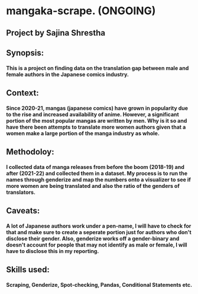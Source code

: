 # mangaka-scrape. (ONGOING)
## Project by Sajina Shrestha 

##  Synopsis: 
#### This is a project on finding data on the translation gap between male and female authors in the Japanese comics industry.

## Context: 
#### Since 2020-21, mangas (japanese comics) have grown in popularity due to the rise and increased availability of anime. However, a significant portion of the most popular mangas are written by men. Why is it so and have there been attempts to translate more women authors given that a women make a large portion of the manga industry as whole. 

## Methodoloy:
#### I collected data of manga releases from before the boom (2018-19) and after (2021-22) and collected them in a dataset. My process is to run the names through genderize and map the numbers onto a visualizer to see if more women are being translated and also the ratio of the genders of translators.

## Caveats:
#### A lot of Japanese authors work under a pen-name, I will have to check for that and make sure to create a seperate portion just for authors who don't disclose their gender. Also, genderize works off a gender-binary and doesn't account for people that may not identify as male or female,  I will have to disclose this in my reporting. 

## Skills used: 
#### Scraping, Genderize, Spot-checking, Pandas, Conditional Statements etc. 

